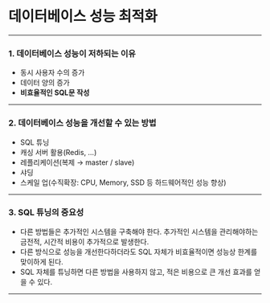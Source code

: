 # 데이터베이스 성능 최적화

---

### 1. 데이터베이스 성능이 저하되는 이유
- 동시 사용자 수의 증가
- 데이터 양의 증가
- **비효율적인 SQL문 작성**

---

### 2. 데이터베이스 성능을 개선할 수 있는 방법
- SQL 튜닝
- 캐싱 서버 활용(Redis, …)
- 레플리케이션(복제 → master / slave)
- 샤딩
- 스케일 업(수직확장: CPU, Memory, SSD 등 하드웨어적인 성능 향상)

---

### 3. SQL 튜닝의 중요성

- 다른 방법들은 추가적인 시스템을 구축해야 한다. 추가적인 시스템을 관리해야하는 금전적, 시간적 비용이 추가적으로 발생한다.
- 다른 방식으로 성능을 개선한다하더라도 SQL 자체가 비효율적이면 성능상 한계를 맞이하게 된다.
- SQL 자체를 튜닝하면 다른 방법을 사용하지 않고, 적은 비용으로 큰 개선 효과를 얻을 수 있다.

---
